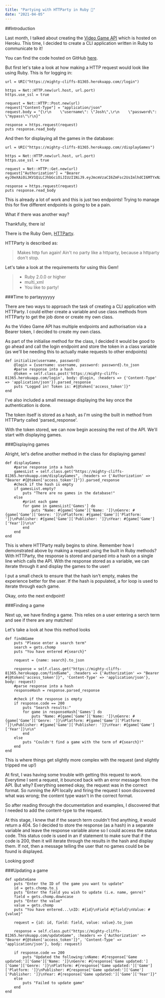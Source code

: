```yaml
---
title: "Partying with HTTParty in Ruby 💎"
date: "2021-04-05"
---
```


##Introduction

Last month, I talked about creating the [Video Game API](https://joshblewitt.dev/blog/2021-03-11-video-game-api/) which is hosted on Heroku. This time, I decided to create a CLI application written in Ruby to communicate to it!

You can find the code hosted on GitHub [here](https://github.com/JB-26/ruby-HTTParty-video-game-api).

But first let's take a look at how making a HTTP request would look like using Ruby. This is for logging in:

```
url = URI("https://mighty-cliffs-81365.herokuapp.com//login")

https = Net::HTTP.new(url.host, url.port)
https.use_ssl = true

request = Net::HTTP::Post.new(url)
request["Content-Type"] = "application/json"
request.body = "{\r\n    \"username\": \"Josh\",\r\n    \"password\": \"mypass\"\r\n}"

response = https.request(request)
puts response.read_body
```

And then for displaying all the games in the database:

```
url = URI("https://mighty-cliffs-81365.herokuapp.com//displayGames")

https = Net::HTTP.new(url.host, url.port)
https.use_ssl = true

request = Net::HTTP::Get.new(url)
request["Authorization"] = "Bearer eyJ0eXAiOiJKV1QiLCJhbGciOiJIUzI1NiJ9.eyJmcmVzaCI6ZmFsc2UsImlhdCI6MTYxNzU1OTE5OSwianRpIjoiYWQ3MDQ3OWEtNWQxOC00MWYxLWI3M2MtZDQ1NGRjMjZkMzFiIiwibmJmIjoxNjE3NTU5MTk5LCJ0eXBlIjoiYWNjZXNzIiwic3ViIjoiSm9zaCIsImV4cCI6MTYxNzU2MDA5OX0.zkQFBFSRnh2eU04D26AUhlWZXjggztZI9_Nri89eOTk"

response = https.request(request)
puts response.read_body
```

This is already a lot of work and this is just two endpoints! Trying to manage this for five different endpoints is going to be a pain.

What if there was another way?

Thankfully, there is!

There is the Ruby Gem, [HTTParty](https://rubygems.org/gems/httparty).

HTTParty is described as:

> Makes http fun again! Ain't no party like a httparty, because a httparty don't stop.

Let's take a look at the requirements for using this Gem!

> - Ruby 2.0.0 or higher<br>
> - multi_xml<br>
> - You like to party!

###Time to partayyyyyy

There are two ways to approach the task of creating a CLI application with HTTParty. I could either create a variable and use class methods from HTTParty to get the job done or create my own class.

As the Video Game API has multiple endpoints and authorisation via a Bearer token, I decided to create my own class.

As part of the initialise method for the class, I decided it would be good to go ahead and call the login endpoint and store the token in a class variable (as we'll be needing this to actually make requests to other endpoints)

```
def initialize(username, password)
    @login = {username: username, password: password}.to_json
    #parse response into a hash
    @token = self.class.post('https://mighty-cliffs-81365.herokuapp.com/login', body: @login, :headers => {'Content-Type' => 'application/json'}).parsed_response
    puts "Logged in! Token is: #{@token['access_token']}"
end
```
I've also included a small message displaying the key once the authentication is done.

The token itself is stored as a hash, as I'm using the built in method from HTTParty called 'parsed_response'.

With the token stored, we can now begin acessing the rest of the API. We'll start with displaying games.

###Displaying games

Alright, let's define another method in the class for displaying games!

```
def displayGames
    #parse response into a hash
    gamesList = self.class.get("https://mighty-cliffs-81365.herokuapp.com/displayGames", :headers => {'Authorization' => "Bearer #{@token['access_token']}"}).parsed_response
    #check if the hash is empty
    if gamesList.empty?
        puts "There are no games in the database!"
    else
        #print each game
        for game in gamesList['Games'] do
            puts "Name: #{game['Game']['Name: ']}\nGenre: #{game['Game']['Genre: ']}\nPlatform: #{game['Game']['Platform: ']}\nPublisher: #{game['Game']['Publisher: ']}\nYear: #{game['Game']['Year']}\n\n"
        end
    end
end
```

This is where HTTParty really begins to shine. Remember how I demonstrated above by making a request using the built in Ruby methods? With HTTParty, the response is stored and parsed into a hash on a single line which calls the API. With the response stored as a variable, we can iterate through it and display the games to the user!

I put a small check to ensure that the hash isn't empty, makes the experience better for the user. If the hash is populated, a for loop is used to iterate through each game.

Okay, onto the next endpoint!

###Finding a game

Next up, we have finding a game. This relies on a user entering a serch term and see if there are any matches!

Let's take a look at how this method looks

```
def findAGame
    puts "Please enter a search term"
    search = gets.chomp
    puts "You have entered #{search}"

    request = {name: search}.to_json

    response = self.class.get("https://mighty-cliffs-81365.herokuapp.com/findGame", :headers => {'Authorization' => "Bearer #{@token['access_token']}", 'Content-Type' => 'application/json'}, body: request)
    #parse response into a hash
    responseHash = response.parsed_response

    #check if the response is empty
    if response.code == 200
        puts "Search results:"
        for game in responseHash['Games'] do
            puts "Name: #{game['Game']['Name: ']}\nGenre: #{game['Game']['Genre: ']}\nPlatform: #{game['Game']['Platform: ']}\nPublisher: #{game['Game']['Publisher: ']}\nYear: #{game['Game']['Year']}\n\n"
        end
    else
        puts "Couldn't find a game with the term of #{search}!"
    end
end
```

This is where things get slightly more complex with the request (and slightly tripped me up!)

At first, I was having some trouble with getting this request to work. Everytime I sent a request, it bounced back with an error message from the API. But why? Everything seemed okay, the request was in the correct format. So running the API locally and firing the request I soon discovered what was wrong; the content type wasn't in the correct format.

So after reading through the documentation and examples, I discovered that I needed to add the content-type to the request.

At this stage, I knew that if the search term couldn't find anything, it would return a 404. So I decided to store the response (as a hash) in a separate variable and leave the response variable alone so I could access the status code. This status code is used in an if statement to make sure that if the code is 200, then it will iterate through the results in the hash and display them. If not, then a message telling the user that no games could be be found is displayed.

Looking good!

###Updating a game



```
def updateGane
    puts "Enter the ID of the game you want to update"
    id = gets.chomp.to_i
    puts "Enter the field you wish to update (i.e. name, genre)"
    field = gets.chomp.downcase
    puts "Enter the value"
    value = gets.chomp
    puts "You have entered...\nID: #{id}\nField #{field}\nValue: #{value}"

    request = {id: id, field: field, value: value}.to_json

    response = self.class.put("https://mighty-cliffs-81365.herokuapp.com/updateGame", :headers => {'Authorization' => "Bearer #{@token['access_token']}", 'Content-Type' => 'application/json'}, body: request)

    if response.code == 200
        puts "Updated the following:\nName: #{response['Game updated:']['Game']['Name: ']}\nGenre: #{response['Game updated:']['Game']['Genre: ']}\nPlatform: #{response['Game updated:']['Game']['Platform: ']}\nPublisher: #{response['Game updated:']['Game']['Publisher: ']}\nYear: #{response['Game updated:']['Game']['Year']}"
    else
        puts "Failed to update game"
    end
end
```